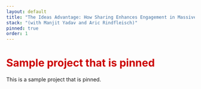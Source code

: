 ```yaml
---
layout: default
title: "The Ideas Advantage: How Sharing Enhances Engagement in Massive Open Online Courses"
stack: "(with Manjit Yadav and Aric Rindfleisch)"
pinned: true
order: 1
---
```


<h1 style="color: #cc0000">Sample project that is pinned</h1> 

This is a sample project that is pinned.